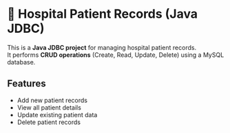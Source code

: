 # 🏥 Hospital Patient Records (Java JDBC)

This is a **Java JDBC project** for managing hospital patient records.  
It performs **CRUD operations** (Create, Read, Update, Delete) using a MySQL database.

## Features
- Add new patient records  
- View all patient details  
- Update existing patient data  
- Delete patient records  
